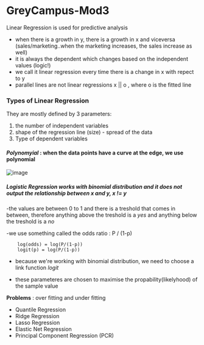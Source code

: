 # GreyCampus-Mod3

Linear Regression is used for predictive analysis
- when there is a growth in y, there is a growth in x and viceversa (sales/marketing..when the marketing increases, the sales increase as well)
- it is always the dependent which changes based on the independent values (logic!)
- we call it linear regression every time there is a change in x with repect to y
- parallel lines are not linear regressions x || o , where o is the fitted line

### Types of Linear Regression
They are mostly defined by 3 parameters: 
1. the number of independent variables
2. shape of the regression line (size) - spread of the data 
3. Type of dependent variables

#### *Polynomyial* : when the data points have a curve at the edge, we use polynomial

![image](https://user-images.githubusercontent.com/72341578/152889483-087ee50c-9f8c-431e-9ec6-0df406ffcc59.png)


 ##### *Logistic Regression* works with binomial distribution and it does not output the relationship between x and y, x != y

 -the values are between 0 to 1 and there is a treshold that comes in between, therefore anything above the treshold is a *yes* and anything below the treshold is a *no*
   
 -we use something called the odds ratio : P / (1-p) 
   
        log(odds) = log(P/(1-p))
        logit(p) = log(P/(1-p))
     
     
- because we're working with binomial distribution, we need to choose a link function *logit*
    
- these parameteres are chosen to maximise the propability(likelyhood) of the sample value 

**Problems** : over fitting and under fitting 
        
        
- Quantile Regression
- Ridge Regression
- Lasso Regression
- Elastic Net Regression
- Principal Component Regression (PCR)
